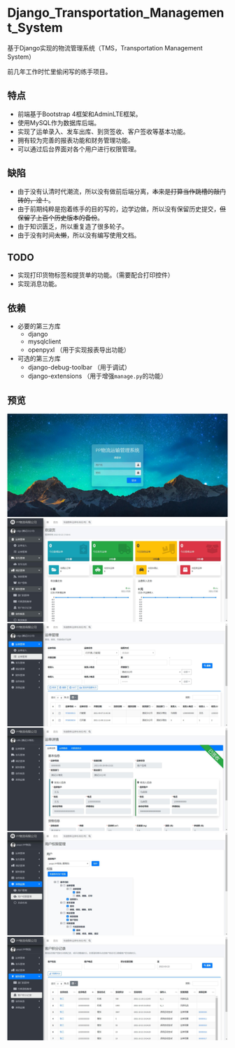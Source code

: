 # Django_Transportation_Management_System
基于Django实现的物流管理系统（TMS，Transportation Management System）

前几年工作时忙里偷闲写的练手项目。

## 特点

- 前端基于Bootstrap 4框架和AdminLTE框架。
- 使用MySQL作为数据库后端。
- 实现了运单录入、发车出库、到货签收、客户签收等基本功能。
- 拥有较为完善的报表功能和财务管理功能。
- 可以通过后台界面对各个用户进行权限管理。

## 缺陷

- 由于没有认清时代潮流，所以没有做前后端分离，~~本来是打算当作跳槽的敲门砖的，淦！~~。
- 由于前期纯粹是抱着练手的目的写的，边学边做，所以没有保留历史提交，~~但保留了上百个历史版本的备份~~。
- 由于知识匮乏，所以重复造了很多轮子。
- 由于没有时间~~太懒~~，所以没有编写使用文档。

## TODO

- 实现打印货物标签和提货单的功能。（需要配合打印控件）
- 实现消息功能。

## 依赖

- 必要的第三方库
  - django
  - mysqlclient
  - openpyxl （用于实现报表导出功能）
- 可选的第三方库
  - django-debug-toolbar （用于调试）
  - django-extensions （用于增强`manage.py`的功能）

## 预览

![](screenshots/P0.jpg)
![](screenshots/P1.jpg)
![](screenshots/P2.jpg)
![](screenshots/P3.jpg)
![](screenshots/P4.jpg)
![](screenshots/P5.jpg)
